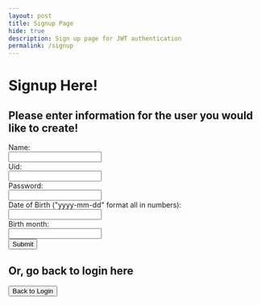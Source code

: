 ```yaml
---
layout: post
title: Signup Page
hide: true
description: Sign up page for JWT authentication
permalink: /signup
---
```


<body class="signup">
    <!-- Signup Screen -->
    <h1 class="bigtitle">Signup Here!</h1>
    <!-- Prompt information for signup -->
    <h2 class="mediumtitle">Please enter information for the user you would like to create!</h2>
    <label for="inputnane" class="smalltitle">Name:</label><br>
    <input type="text" name="name" id="name" required><br>
    <label for="inputusername" class="smalltitle">Uid:</label><br>
    <input type="text" name="uid" id="uid" required><br>
    <label for="inputpassword" class="smalltitle">Password:</label><br>
    <input type="password" name="password" id="password" required><br>
    <label for="inputdob" class="smalltitle">Date of Birth ("yyyy-mm-dd" format all in numbers):</label><br>
    <input type="text" name="dob" id="dob" required><br>
    <label for="inputmonth" class="smalltitle">Birth month:</label><br>
    <input type="text" name="month" id="month" required><br>
    <!-- <label for="inputrole" class="smalltitle">Role (User or Admin):</label><br>
    <input type="text" name="role" id="role" required><br> -->
    <!-- Submit Button -->
    <button class="buttons" onclick="signup()">Submit</button>  
    <!-- Button to go back to login page -->
    <h2 class="mediumtitle">Or, go back to login here</h2>
    <button class="buttons" onclick="window.location.href='{{site.baseurl}}/loginpage'">Back to Login</button>
    <script type="module">
        import { uri, options } from '{{site.baseurl}}/assets/js/api/config.js';
        function signup() {
            // Set endpoint
            const url = uri + '/api/users/';
            // Create body for request
            const body = {
            name: document.getElementById("name").value,
            uid: document.getElementById("uid").value,
            password: document.getElementById("password").value,
            dob: document.getElementById("dob").value,
            month: document.getElementById("month").value,
            // role: document.getElementById("role").value
            };
            // Create options for authorization
            const authOptions = {
            ...options,
            // mode: 'no-cors',
            method: 'POST',
            cache: 'no-cache',
            body: JSON.stringify(body)
            };
            // Fetch request
            fetch(url, authOptions)
            .then(response => {
                if (!response.ok) {
                    const errorMsg = 'Signup error: ' + response.status;
                    console.log(errorMsg);
                    window.location.href = "{{site.baseurl}}/signupfail";
                    return;
                }
                window.location.href = "{{site.baseurl}}/data/database";
            })
            .catch(err => {
                console.error(err);
            });
        };
        window.signup = signup;
    </script>
</body>